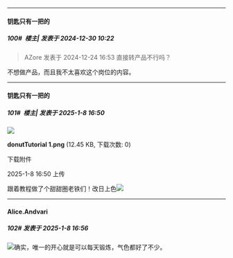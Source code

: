 ﻿
*****

####  钥匙只有一把的  
##### 100#         楼主| 发表于 2024-12-30 10:22

<blockquote>AZore 发表于 2024-12-24 16:53
直接转产品不行吗？</blockquote>
不想做产品，而且我不太喜欢这个岗位的内容。

*****

####  钥匙只有一把的  
##### 101#         楼主| 发表于 2025-1-8 16:50

<img src="https://img.saraba1st.com/forum/202501/08/165012pul0zg0jlgq80ll4.png" referrerpolicy="no-referrer">

<strong>donutTutorial 1.png</strong> (12.45 KB, 下载次数: 0)

下载附件

2025-1-8 16:50 上传

跟着教程做了个甜甜圈老铁们！改日上色<img src="https://static.saraba1st.com/image/smiley/carton2017/004.png" referrerpolicy="no-referrer">


*****

####  Alice.Andvari  
##### 102#       发表于 2025-1-8 16:56

<img src="https://static.saraba1st.com/image/smiley/face2017/169.gif" referrerpolicy="no-referrer">确实，唯一的开心就是可以每天锻炼，气色都好了不少。

